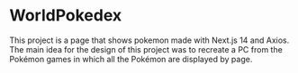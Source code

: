 # WorldPokedex
This project is a page that shows pokemon made with Next.js 14 and Axios. The main idea for the design of this project was to recreate a PC from the Pokémon games in which all the Pokémon are displayed by page. 
